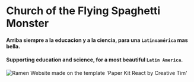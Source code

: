 # Church of the Flying Spaghetti Monster

#### Arriba siempre a la educacion y a la ciencia, para una `Latinoamérica` mas bella.
#### Supporting education and science, for a most beautiful `Latin America`.
![Ramen](https://upload.wikimedia.org/wikipedia/commons/9/90/Touched_by_His_Noodly_Appendage_HD.jpg)
Website made on the template 'Paper Kit React by Creative Tim'
